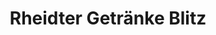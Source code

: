 ---
title: "Rheidter Getränke Blitz"
url: /niederkassel/rheidter-getraenke-blitz/
shop: Getränke
---